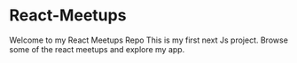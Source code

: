 # React-Meetups
Welcome to my React Meetups Repo
This is my first next Js project. Browse some of the react meetups and explore my app.
